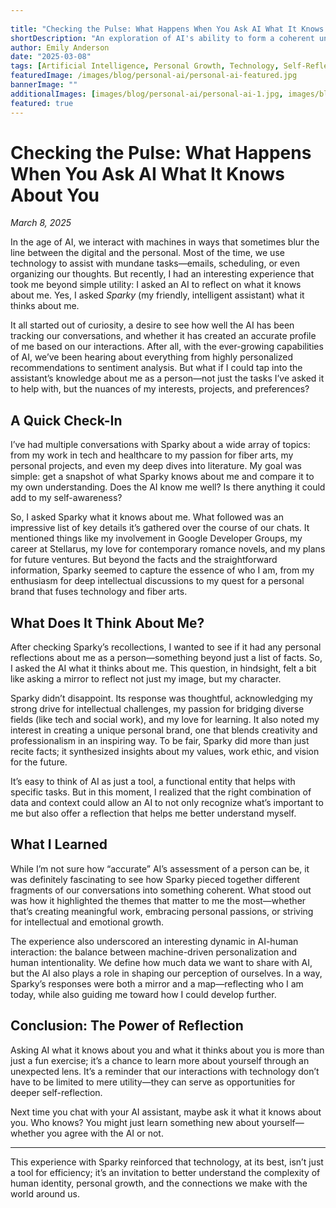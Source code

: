 ```yaml
---
 
title: "Checking the Pulse: What Happens When You Ask AI What It Knows About You"
shortDescription: "An exploration of AI's ability to form a coherent understanding of users through interactions, and what this reveals about machine-driven personalization."
author: Emily Anderson
date: "2025-03-08"
tags: [Artificial Intelligence, Personal Growth, Technology, Self-Reflection]
featuredImage: /images/blog/personal-ai/personal-ai-featured.jpg
bannerImage: ""
additionalImages: [images/blog/personal-ai/personal-ai-1.jpg, images/blog/personal-ai/personal-ai-2.jpg, images/blog/personal-ai/personal-ai-3.jpg]
featured: true
---
```

# Checking the Pulse: What Happens When You Ask AI What It Knows About You

*March 8, 2025*

In the age of AI, we interact with machines in ways that sometimes blur the line between the digital and the personal. Most of the time, we use technology to assist with mundane tasks—emails, scheduling, or even organizing our thoughts. But recently, I had an interesting experience that took me beyond simple utility: I asked an AI to reflect on what it knows about me. Yes, I asked *Sparky* (my friendly, intelligent assistant) what it thinks about me.

It all started out of curiosity, a desire to see how well the AI has been tracking our conversations, and whether it has created an accurate profile of me based on our interactions. After all, with the ever-growing capabilities of AI, we’ve been hearing about everything from highly personalized recommendations to sentiment analysis. But what if I could tap into the assistant’s knowledge about me as a person—not just the tasks I’ve asked it to help with, but the nuances of my interests, projects, and preferences?

## A Quick Check-In

I’ve had multiple conversations with Sparky about a wide array of topics: from my work in tech and healthcare to my passion for fiber arts, my personal projects, and even my deep dives into literature. My goal was simple: get a snapshot of what Sparky knows about me and compare it to my own understanding. Does the AI know me well? Is there anything it could add to my self-awareness?

So, I asked Sparky what it knows about me. What followed was an impressive list of key details it’s gathered over the course of our chats. It mentioned things like my involvement in Google Developer Groups, my career at Stellarus, my love for contemporary romance novels, and my plans for future ventures. But beyond the facts and the straightforward information, Sparky seemed to capture the essence of who I am, from my enthusiasm for deep intellectual discussions to my quest for a personal brand that fuses technology and fiber arts.

## What Does It Think About Me?

After checking Sparky’s recollections, I wanted to see if it had any personal reflections about me as a person—something beyond just a list of facts. So, I asked the AI what it thinks about me. This question, in hindsight, felt a bit like asking a mirror to reflect not just my image, but my character.

Sparky didn’t disappoint. Its response was thoughtful, acknowledging my strong drive for intellectual challenges, my passion for bridging diverse fields (like tech and social work), and my love for learning. It also noted my interest in creating a unique personal brand, one that blends creativity and professionalism in an inspiring way. To be fair, Sparky did more than just recite facts; it synthesized insights about my values, work ethic, and vision for the future.

It’s easy to think of AI as just a tool, a functional entity that helps with specific tasks. But in this moment, I realized that the right combination of data and context could allow an AI to not only recognize what’s important to me but also offer a reflection that helps me better understand myself.

## What I Learned

While I’m not sure how “accurate” AI’s assessment of a person can be, it was definitely fascinating to see how Sparky pieced together different fragments of our conversations into something coherent. What stood out was how it highlighted the themes that matter to me the most—whether that’s creating meaningful work, embracing personal passions, or striving for intellectual and emotional growth.

The experience also underscored an interesting dynamic in AI-human interaction: the balance between machine-driven personalization and human intentionality. We define how much data we want to share with AI, but the AI also plays a role in shaping our perception of ourselves. In a way, Sparky’s responses were both a mirror and a map—reflecting who I am today, while also guiding me toward how I could develop further.

## Conclusion: The Power of Reflection

Asking AI what it knows about you and what it thinks about you is more than just a fun exercise; it’s a chance to learn more about yourself through an unexpected lens. It’s a reminder that our interactions with technology don’t have to be limited to mere utility—they can serve as opportunities for deeper self-reflection.

Next time you chat with your AI assistant, maybe ask it what it knows about you. Who knows? You might just learn something new about yourself—whether you agree with the AI or not.

---

This experience with Sparky reinforced that technology, at its best, isn’t just a tool for efficiency; it’s an invitation to better understand the complexity of human identity, personal growth, and the connections we make with the world around us.
